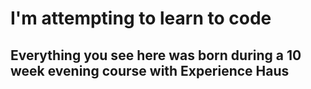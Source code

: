 # I'm attempting to learn to code
## Everything you see here was born during a 10 week evening course with Experience Haus
